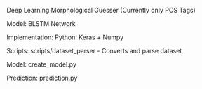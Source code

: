 Deep Learning Morphological Guesser (Currently only POS Tags)

Model: BLSTM Network

Implementation:
Python: Keras + Numpy

Scripts:
scripts/dataset_parser - Converts and parse dataset

Model:
create_model.py

Prediction:
prediction.py


